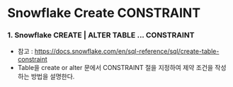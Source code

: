 
# Snowflake Create CONSTRAINT

### 1. Snowflake CREATE | ALTER TABLE ... CONSTRAINT

- 참고 : https://docs.snowflake.com/en/sql-reference/sql/create-table-constraint
- Table을 create or alter 문에서 CONSTRAINT 절을 지정하여 제약 조건을 작성하는 방법을 설명한다.

```sql

```
